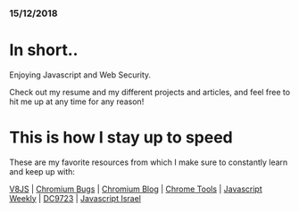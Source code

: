 ### 15/12/2018

# In short..

Enjoying Javascript and Web Security.

Check out my resume and my different projects and articles, and feel free to hit me up at any time for any reason!

# This is how I stay up to speed

These are my favorite resources from which I make sure to constantly learn and keep up with:

[V8JS](https://v8.dev/blog) |
[Chromium Bugs](https://bugs.chromium.org/p/chromium/issues/list) |
[Chromium Blog](https://blog.chromium.org/) |
[Chrome Tools](https://developers.google.com/web/tools/) |
[Javascript Weekly](https://javascriptweekly.com/) |
[DC9723](https://www.facebook.com/groups/dc9723/) |
[Javascript Israel](https://www.facebook.com/groups/jsisrael/)
